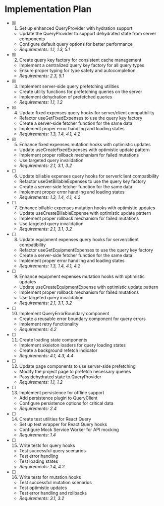 # Implementation Plan

- [x] 1. Set up enhanced QueryProvider with hydration support

  - Update the QueryProvider to support dehydrated state from server components
  - Configure default query options for better performance
  - _Requirements: 1.1, 1.3, 5.1_

- [x] 2. Create query key factory for consistent cache management

  - Implement a centralized query key factory for all query types
  - Ensure proper typing for type safety and autocompletion
  - _Requirements: 2.3, 5.1_

- [x] 3. Implement server-side query prefetching utilities

  - Create utility functions for prefetching queries on the server
  - Implement dehydration of prefetched queries
  - _Requirements: 1.1, 1.2_

- [x] 4. Update fixed expenses query hooks for server/client compatibility

  - Refactor useGetFixedExpenses to use the query key factory
  - Create a server-side fetcher function for the same data
  - Implement proper error handling and loading states
  - _Requirements: 1.3, 1.4, 4.1, 4.2_

- [x] 5. Enhance fixed expenses mutation hooks with optimistic updates

  - Update useCreateFixedExpenses with optimistic update pattern
  - Implement proper rollback mechanism for failed mutations
  - Use targeted query invalidation
  - _Requirements: 2.1, 3.1, 3.2_

- [ ] 6. Update billable expenses query hooks for server/client compatibility

  - Refactor useGetBillableExpenses to use the query key factory
  - Create a server-side fetcher function for the same data
  - Implement proper error handling and loading states
  - _Requirements: 1.3, 1.4, 4.1, 4.2_

- [ ] 7. Enhance billable expenses mutation hooks with optimistic updates

  - Update useCreateBillableExpense with optimistic update pattern
  - Implement proper rollback mechanism for failed mutations
  - Use targeted query invalidation
  - _Requirements: 2.1, 3.1, 3.2_

- [ ] 8. Update equipment expenses query hooks for server/client compatibility

  - Refactor useGetEquipmentExpenses to use the query key factory
  - Create a server-side fetcher function for the same data
  - Implement proper error handling and loading states
  - _Requirements: 1.3, 1.4, 4.1, 4.2_

- [ ] 9. Enhance equipment expenses mutation hooks with optimistic updates

  - Update useCreateEquipmentExpense with optimistic update pattern
  - Implement proper rollback mechanism for failed mutations
  - Use targeted query invalidation
  - _Requirements: 2.1, 3.1, 3.2_

- [ ] 10. Implement QueryErrorBoundary component

  - Create a reusable error boundary component for query errors
  - Implement retry functionality
  - _Requirements: 4.2_

- [ ] 11. Create loading state components

  - Implement skeleton loaders for query loading states
  - Create a background refetch indicator
  - _Requirements: 4.1, 4.3, 4.4_

- [ ] 12. Update page components to use server-side prefetching

  - Modify the project page to prefetch necessary queries
  - Pass dehydrated state to QueryProvider
  - _Requirements: 1.1, 1.2_

- [ ] 13. Implement persistence for offline support

  - Add persistence plugin to QueryClient
  - Configure persistence options for critical data
  - _Requirements: 2.4_

- [ ] 14. Create test utilities for React Query

  - Set up test wrapper for React Query hooks
  - Configure Mock Service Worker for API mocking
  - _Requirements: 1.4_

- [ ] 15. Write tests for query hooks

  - Test successful query scenarios
  - Test error handling
  - Test loading states
  - _Requirements: 1.4, 4.2_

- [ ] 16. Write tests for mutation hooks
  - Test successful mutation scenarios
  - Test optimistic updates
  - Test error handling and rollbacks
  - _Requirements: 3.1, 3.2_
